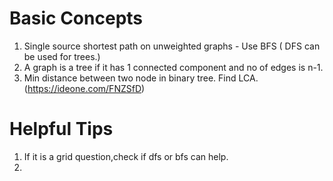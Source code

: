 # Basic Concepts

1. Single source shortest path on unweighted graphs - Use BFS   ( DFS can be used for trees.)
2. A graph is a tree if it has 1 connected component and no of edges is n-1.
3. Min distance between two node in binary tree. Find LCA. (https://ideone.com/FNZSfD)


# Helpful Tips 
1. If it is a grid question,check if dfs or bfs can help.
2. 
